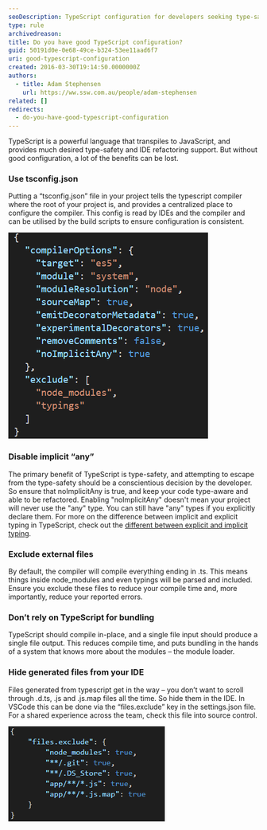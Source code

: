 ```yaml
---
seoDescription: TypeScript configuration for developers seeking type-safety and IDE refactoring support, while minimizing compile time and reported errors.
type: rule
archivedreason:
title: Do you have good TypeScript configuration?
guid: 50191d0e-0e68-49ce-b324-53ee11aad6f7
uri: good-typescript-configuration
created: 2016-03-30T19:14:50.0000000Z
authors:
  - title: Adam Stephensen
    url: https://ww.ssw.com.au/people/adam-stephensen
related: []
redirects:
  - do-you-have-good-typescript-configuration
---
```


TypeScript is a powerful language that transpiles to JavaScript, and provides much desired type-safety and IDE refactoring support. But without good configuration, a lot of the benefits can be lost.

<!--endintro-->

### Use tsconfig.json

Putting a “tsconfig.json” file in your project tells the typescript compiler where the root of your project is, and provides a centralized place to configure the compiler. This config is read by IDEs and the compiler and can be utilised by the build scripts to ensure configuration is consistent.

![Figure: A tsconfig.json file with great configuration](goodtypescriptconfig1.png)

### Disable implicit “any”

The primary benefit of TypeScript is type-safety, and attempting to escape from the type-safety should be a conscientious decision by the developer. So ensure that noImplicitAny is true, and keep your code type-aware and able to be refactored. Enabling "noImplicitAny" doesn't mean your project will never use the "any" type. You can still have "any" types if you explicitly declare them. For more on the difference between implicit and explicit typing in TypeScript, check out the [different between explicit and implicit typing](https://www.schibsted.pl/blog/typescript-type-inference).

### Exclude external files

By default, the compiler will compile everything ending in .ts. This means things inside node_modules and even typings will be parsed and included. Ensure you exclude these files to reduce your compile time and, more importantly, reduce your reported errors.

### Don’t rely on TypeScript for bundling

TypeScript should compile in-place, and a single file input should produce a single file output. This reduces compile time, and puts bundling in the hands of a system that knows more about the modules – the module loader.

### Hide generated files from your IDE

Files generated from typescript get in the way – you don’t want to scroll through .d.ts, .js and .js.map files all the time. So hide them in the IDE.
In VSCode this can be done via the “files.exclude” key in the settings.json file. For a shared experience across the team, check this file into source control.

![Figure: VSCode settings.json file that hides generated files](goodtypescriptconfig2.png)

